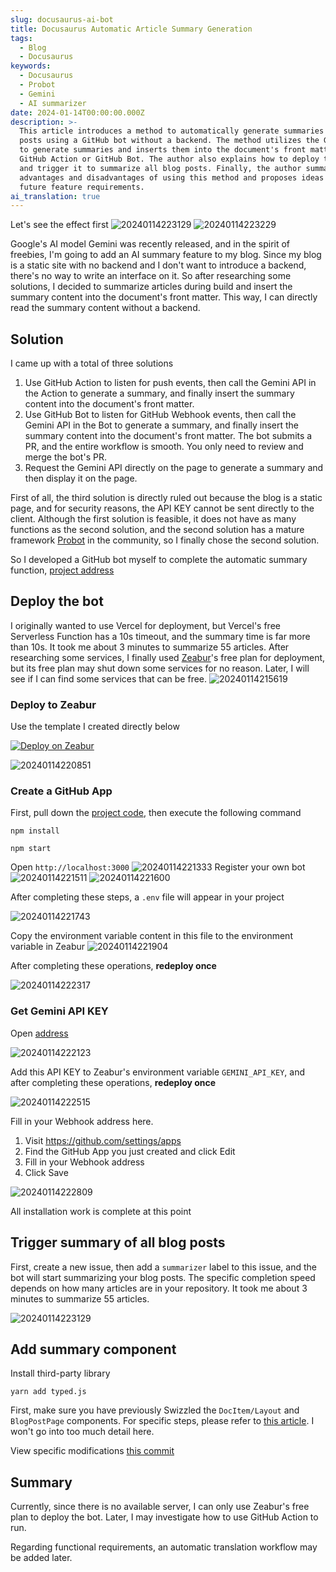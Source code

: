 ```yaml
---
slug: docusaurus-ai-bot
title: Docusaurus Automatic Article Summary Generation
tags:
  - Blog
  - Docusaurus
keywords:
  - Docusaurus
  - Probot
  - Gemini
  - AI summarizer
date: 2024-01-14T00:00:00.000Z
description: >-
  This article introduces a method to automatically generate summaries for blog
  posts using a GitHub bot without a backend. The method utilizes the Gemini API
  to generate summaries and inserts them into the document's front matter via
  GitHub Action or GitHub Bot. The author also explains how to deploy the bot
  and trigger it to summarize all blog posts. Finally, the author summarizes the
  advantages and disadvantages of using this method and proposes ideas for
  future feature requirements.
ai_translation: true
---
```


Let's see the effect first
![20240114223129](https://raw.githubusercontent.com/3Alan/images/master/img/20240114223129.png)
![20240114223229](https://raw.githubusercontent.com/3Alan/images/master/img/20240114223229.png)

Google's AI model Gemini was recently released, and in the spirit of freebies, I'm going to add an AI summary feature to my blog. Since my blog is a static site with no backend and I don't want to introduce a backend, there's no way to write an interface on it. So after researching some solutions, I decided to summarize articles during build and insert the summary content into the document's front matter. This way, I can directly read the summary content without a backend.

## Solution

I came up with a total of three solutions

1. Use GitHub Action to listen for push events, then call the Gemini API in the Action to generate a summary, and finally insert the summary content into the document's front matter.
2. Use GitHub Bot to listen for GitHub Webhook events, then call the Gemini API in the Bot to generate a summary, and finally insert the summary content into the document's front matter. The bot submits a PR, and the entire workflow is smooth. You only need to review and merge the bot's PR.
3. Request the Gemini API directly on the page to generate a summary and then display it on the page.

First of all, the third solution is directly ruled out because the blog is a static page, and for security reasons, the API KEY cannot be sent directly to the client.
Although the first solution is feasible, it does not have as many functions as the second solution, and the second solution has a mature framework [Probot](https://probot.github.io/) in the community, so I finally chose the second solution.

So I developed a GitHub bot myself to complete the automatic summary function, [project address](https://github.com/3Alan/docs-ai-bot)

## Deploy the bot

I originally wanted to use Vercel for deployment, but Vercel's free Serverless Function has a 10s timeout, and the summary time is far more than 10s. It took me about 3 minutes to summarize 55 articles. After researching some services, I finally used [Zeabur](https://zeabur.com?referralCode=3Alan)'s free plan for deployment, but its free plan may shut down some services for no reason. Later, I will see if I can find some services that can be free.
![20240114215619](https://raw.githubusercontent.com/3Alan/images/master/img/20240114215619.png)

### Deploy to Zeabur

Use the template I created directly below

[![Deploy on Zeabur](https://zeabur.com/button.svg)](https://zeabur.com/templates/EZOGJM?referralCode=3Alan)

![20240114220851](https://raw.githubusercontent.com/3Alan/images/master/img/20240114220851.png)

### Create a GitHub App

First, pull down the [project code](https://github.com/3Alan/docs-ai-bot), then execute the following command

```
npm install

npm start
```

Open `http://localhost:3000`
![20240114221333](https://raw.githubusercontent.com/3Alan/images/master/img/20240114221333.png)
Register your own bot
![20240114221511](https://raw.githubusercontent.com/3Alan/images/master/img/20240114221511.png)
![20240114221600](https://raw.githubusercontent.com/3Alan/images/master/img/20240114221600.png)

After completing these steps, a `.env` file will appear in your project

![20240114221743](https://raw.githubusercontent.com/3Alan/images/master/img/20240114221743.png)

Copy the environment variable content in this file to the environment variable in Zeabur
![20240114221904](https://raw.githubusercontent.com/3Alan/images/master/img/20240114221904.png)

After completing these operations, **redeploy once**

![20240114222317](https://raw.githubusercontent.com/3Alan/images/master/img/20240114222317.png)

### Get Gemini API KEY

Open [address](https://makersuite.google.com/app/prompts/new_freeform)

![20240114222123](https://raw.githubusercontent.com/3Alan/images/master/img/20240114222123.png)

Add this API KEY to Zeabur's environment variable `GEMINI_API_KEY`, and after completing these operations, **redeploy once**

![20240114222515](https://raw.githubusercontent.com/3Alan/images/master/img/20240114222515.png)

Fill in your Webhook address here.

1. Visit https://github.com/settings/apps
2. Find the GitHub App you just created and click Edit
3. Fill in your Webhook address
4. Click Save

![20240114222809](https://raw.githubusercontent.com/3Alan/images/master/img/20240114222809.png)

All installation work is complete at this point

## Trigger summary of all blog posts

First, create a new issue, then add a `summarizer` label to this issue, and the bot will start summarizing your blog posts. The specific completion speed depends on how many articles are in your repository. It took me about 3 minutes to summarize 55 articles.

![20240114223129](https://raw.githubusercontent.com/3Alan/images/master/img/20240114223129.png)

## Add summary component

Install third-party library

```
yarn add typed.js
```

First, make sure you have previously Swizzled the `DocItem/Layout` and `BlogPostPage` components. For specific steps, please refer to [this article](/posts/blog-guides/docusaurus-comment#swizzling-docusaurus-内部组件). I won't go into too much detail here.

View specific modifications [this commit](https://github.com/3Alan/site/commit/ce04cf23f0ae36c118db2bb8d359b2ee85f2676c)

## Summary

Currently, since there is no available server, I can only use Zeabur's free plan to deploy the bot. Later, I may investigate how to use GitHub Action to run.

Regarding functional requirements, an automatic translation workflow may be added later.
